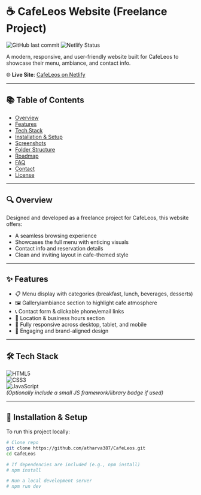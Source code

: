 # ☕ CafeLeos Website (Freelance Project)

![GitHub last commit](https://img.shields.io/github/last-commit/atharva387/CafeLeos)
![Netlify Status](https://api.netlify.com/api/v1/badges/YOUR_NETLIFY_BADGE_ID/deploy-status)

A modern, responsive, and user-friendly website built for CafeLeos to showcase their menu, ambiance, and contact info.

🌐 **Live Site**: [CafeLeos on Netlify](https://YOUR_NETLIFY_URL_HERE)

---

## 📚 Table of Contents

- [Overview](#-overview)
- [Features](#-features)
- [Tech Stack](#-tech-stack)
- [Installation & Setup](#-installation--setup)
- [Screenshots](#-screenshots)
- [Folder Structure](#-folder-structure)
- [Roadmap](#-roadmap)
- [FAQ](#-faq)
- [Contact](#-contact)
- [License](#-license)

---

## 🔍 Overview

Designed and developed as a freelance project for CafeLeos, this website offers:

- A seamless browsing experience  
- Showcases the full menu with enticing visuals  
- Contact info and reservation details  
- Clean and inviting layout in cafe-themed style

---

## ✨ Features

- 📋 Menu display with categories (breakfast, lunch, beverages, desserts)  
- 🖼️ Gallery/ambiance section to highlight cafe atmosphere  
- 📞 Contact form & clickable phone/email links  
- 📍 Location & business hours section  
- 📱 Fully responsive across desktop, tablet, and mobile  
- 🎨 Engaging and brand-aligned design

---

## 🛠️ Tech Stack

![HTML5](https://img.shields.io/badge/HTML5-E34F26?style=for-the-badge&logo=html5)  
![CSS3](https://img.shields.io/badge/CSS3-1572B6?style=for-the-badge&logo=css3)  
![JavaScript](https://img.shields.io/badge/JavaScript-F7DF1E?style=for-the-badge&logo=javascript)  
*(Optionally include a small JS framework/library badge if used)*

---

## 🔧 Installation & Setup

To run this project locally:

```bash
# Clone repo
git clone https://github.com/atharva387/CafeLeos.git
cd CafeLeos

# If dependencies are included (e.g., npm install)
# npm install

# Run a local development server
# npm run dev
